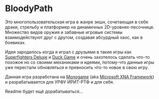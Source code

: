 # BloodyPath

Это многопользовательская игра в жанре экшн, сочетающая в себе драки, стрельбу и платформер на динамичных 2D-уровнях-песочнице. Множество видов оружия и забавные игровые системы взаимодействуют друг с другом, создавая абсурдный хаос, как в боевиках.

Идея зародилось когда я играл с друзьями в такие игры как [Superfighters Deluxe](https://store.steampowered.com/app/855860/Superfighters_Deluxe/) и [Duck Game](https://store.steampowered.com/app/312530/Duck_Game/) и очень захотелось сделать что-то похожое но со своими механиками и идеями, потому-что данные игры уже перестали обновляться и превносить что-то новое в свою игру.

Данная игра разработана на [Monogame](https://github.com/MonoGame/MonoGame) (aka [Microsoft XNA Framework](https://en.wikipedia.org/wiki/Microsoft_XNA)) и разрабатывается для УРФУ ИРИТ-РТФ и для себя.

Readme будет ещё дорабатываться...